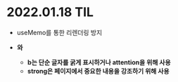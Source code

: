 # 2022.01.18 TIL

- useMemo를 통한 리렌더링 방지

- <b>와 <strong>
  - b는 단순 글자를 굵게 표시하거나 attention을 위해 사용
  - strong은 페이지에서 중요한 내용을 강조하기 위해 사용
